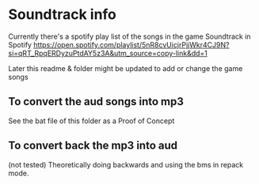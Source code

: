 # Soundtrack info

Currently there's a spotify play list of the songs in the game
Soundtrack in Spotify
https://open.spotify.com/playlist/5nR8cvUicjrPjjWkr4CJ9N?si=qRT_RpqERDyzuPtdAY5z3A&utm_source=copy-link&dd=1

Later this readme & folder might be updated to add or change the game songs

## To convert the aud songs into mp3

See the bat file of this folder as a Proof of Concept

## To convert back the mp3 into aud

(not tested) Theoretically doing backwards and using the bms in repack mode.
